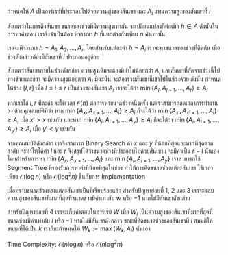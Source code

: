 กำหนดให้ $A$ เป็นอาร์เรย์ที่ประกอบไปด้วยความสูงของสันเขา และ $A_i$ แทนความสูงของสันเขาที่ $i$

สังเกตว่าในการดึงสันเขา ขนาดของช่วงที่มีความสูงเท่ากัน จะเปลี่ยนแปลงก็ต่อเมื่อ $h \in A$ ดังนั้นในการหาคำตอบ เราจึงจำเป็นต้อง
พิจารณา $h$ ที่แตกต่างกันเพียง $n$ ค่าเท่านั้น

เราจะพิจารณา $h = A_1, A_2, \dots, A_n$ โดยสำหรับแต่ละค่า $h = A_i$ เราจะหาขนาดของช่วงที่ติดกัน เมื่อช่วงดังกล่าวต้องมีสันเขาที่ $i$ ประกอบอยู่ด้วย

สังเกตว่าสันเขาภายในช่วงดังกล่าว ความสูงเดิมจะต้องมีค่าไม่น้อยกว่า $A_i$ และสันเขาที่ถัดจากช่วงนี้ไปทางซ้ายและขวา จะมีความสูงน้อยกว่า $A_i$ มิฉะนั้น จะต้องรวมสันเขานี้เข้าไปในช่วงด้วย ดังนั้น กำหนดให้ช่วง $[l, r]$ เมื่อ $l \leq i \leq r$ เป็นช่วงของสันเขา $A_i$ เราจะได้ว่า $\min\{A_l, A_{l + 1}, \dots, A_r\} \geq A_i$

หากเราไล่ $l, r$ ทีละค่า จะใช้เวลา $\mathcal{O}(n)$ ต่อการหาขนาดช่วงหนึ่งครั้ง แต่เราสามารถลดเวลาการทำงานลง ด้วยคุณสมบัติที่ว่า หาก $\min\{A_x, A_{x + 1}, \dots, A_i\} \geq A_i$ ก็จะได้ว่า $\min\{A_{x'}, A_{x' + 1}, \dots, A_i\} \geq A_i$ เมื่อ $x' > x$ เช่นกัน และหาก $\min\{A_i, A_{i + 1}, \dots, A_y\} \geq A_i$ ก็จะได้ว่า $\min\{A_i, A_{i + 1}, \dots, A_{y'}\} \geq A_i$ เมื่อ $y' < y$ เช่นกัน

จากคุณสมบัติดังกล่าว เราจึงสามารถ Binary Search ค่า $x$ และ $y$ ที่น้อยที่สุดและมากที่สุดตามลำดับ จะทำให้ได้ค่า $l$ และ $r$ จึงสรุปได้ว่าขนาดช่วงที่ประกอบไปด้วยสันเขา $i$ จะมีค่าเป็น $r - l$ นั่นเอง โดยสำหรับการหา $\min\{A_x, A_{x + 1}, \dots, A_i\}$ และ $\min\{A_i, A_{i + 1}, \dots, A_y\}$ เราสามารถใช้ Segment Tree ที่รองรับการหาค่าที่น้อยที่สุดในช่วง ทำให้การคิดขนาดช่วงแต่ละสันเขา ใช้เวลาเพียง $\mathcal{O}(\log n)$ หรือ $\mathcal{O}(\log^2 n)$ ขึ้นกับการ Implementation

เมื่อทราบขนาดช่วงของแต่ละสันเขาเป็นที่เรียบร้อยแล้ว สำหรับปัญหาย่อยที่ 1, 2 และ 3 เราจะตอบความสูงของสันเขาที่มากที่สุดที่ขนาดช่วงมีค่าเท่ากับ $w$ หรือ $-1$ หากไม่มีสันเขาดังกล่าว 

สำหรับปัญหาย่อยที่ 4 เราจะเก็บคำตอบในอาร์เรย์ $W$ เมื่อ $W_i$ เป็นความสูงของสันเขาที่มากที่สุดที่ขนาดช่วงมีค่าเท่ากับ $i$ หรือ $-1$ หากไม่มีสันเขาดังกล่าว ขณะที่คิดขนาดช่วงของสันเขาที่ $i$ สมมติให้ขนาดที่ได้เป็น $k$ เราก็ขะกำหนดให้ $W_k := \max(W_k, A_i)$ นั่นเอง

Time Complexity: $\mathcal{O}(n \log n)$ หรือ $\mathcal{O}(n \log^2 n)$